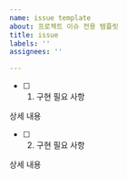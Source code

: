 ```yaml
---
name: issue template
about: 프로젝트 이슈 전용 템플릿
title: issue
labels: ''
assignees: ''

---
```


- [ ] 1. 구현 필요 사항

상세 내용

- [ ] 2. 구현 필요 사항

상세 내용
